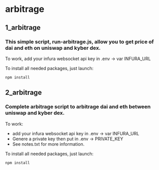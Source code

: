 # arbitrage

## 1_arbitrage
### This simple script, run-arbitrage.js, allow you to get price of dai and eth on uniswap and kyber dex.

To work, add your infura websocket api key in .env -> var INFURA_URL

To install all needed packages, just launch:
```
npm install
```

## 2_arbitrage
### Complete arbitrage script to arbitrage dai and eth between uniswap and kyber dex.

To work:
* add your infura websocket api key in .env -> var INFURA_URL
* Genere a private key then put in .env -> PRIVATE_KEY
* See notes.txt for more information.

To install all needed packages, just launch:
```
npm install
```
